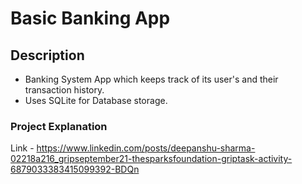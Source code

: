 # Basic Banking App

## Description
* Banking System App which keeps track of its user's and their transaction history.
* Uses SQLite for Database storage.

### Project Explanation 
Link - https://www.linkedin.com/posts/deepanshu-sharma-02218a216_gripseptember21-thesparksfoundation-griptask-activity-6879033383415099392-BDQn

